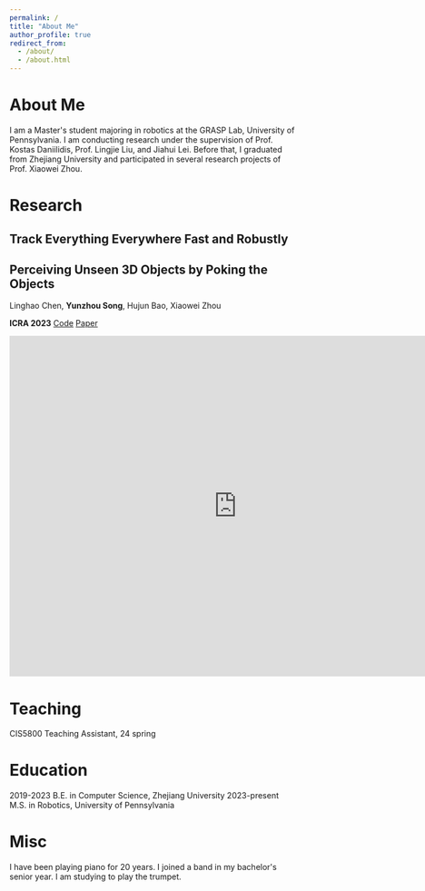 ```yaml
---
permalink: /
title: "About Me"
author_profile: true
redirect_from: 
  - /about/
  - /about.html
---
```


About Me
======
I am a Master's student majoring in robotics at the GRASP Lab, University of Pennsylvania. I am conducting research under the supervision of Prof. Kostas Daniilidis, Prof. Lingjie Liu, and Jiahui Lei. Before that, I graduated from Zhejiang University and participated in several research projects of Prof. Xiaowei Zhou.

Research
======

Track Everything Everywhere Fast and Robustly
------

Perceiving Unseen 3D Objects by Poking the Objects
------
Linghao Chen, **Yunzhou Song**, Hujun Bao, Xiaowei Zhou

**ICRA 2023** [Code](https://github.com/zju3dv/poking_perception)  [Paper](https://arxiv.org/abs/2302.13375)

<iframe 
src="https://www.youtube.com/watch?v=WCNLLnzeBN0" 
scrolling="no" 
border="0" 
frameborder="no" 
framespacing="0" 
allowfullscreen="true" 
height=600 
width=800> 
</iframe>


Teaching
======

CIS5800 Teaching Assistant, 24 spring


 Education
======
2019-2023 B.E. in Computer Science, Zhejiang University
2023-present M.S. in Robotics, University of Pennsylvania


Misc
======
I have been playing piano for 20 years. I joined a band in my bachelor's senior year. I am studying to play the trumpet.

